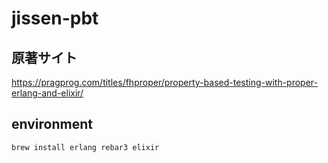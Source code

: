 # jissen-pbt

## 原著サイト
https://pragprog.com/titles/fhproper/property-based-testing-with-proper-erlang-and-elixir/


## environment
```sh
brew install erlang rebar3 elixir
```

